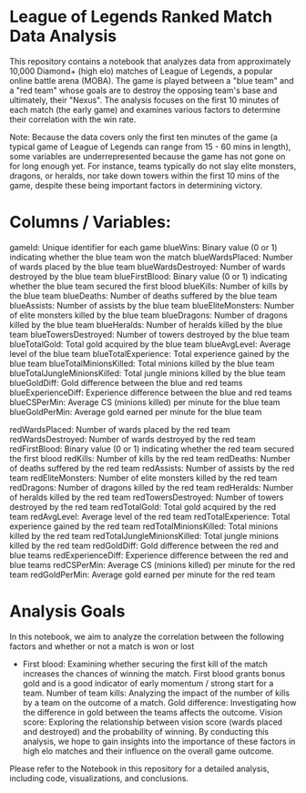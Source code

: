 # League of Legends Ranked Match Data Analysis
This repository contains a notebook that analyzes data from approximately 10,000 Diamond+ (high elo) matches of League of Legends, a popular online battle arena (MOBA).
The game is played between a "blue team" and a "red team" whose goals are to destroy the opposing team's base and ultimately, their "Nexus".
The analysis focuses on the first 10 minutes of each match (the early game) and examines various factors to determine their correlation with the win rate.

Note: Because the data covers only the first ten minutes of the game (a typical game of League of Legends can range from 15 - 60 mins in length),
some variables are underrepresented because the game has not gone on for long enough yet.
For instance, teams typically do not slay elite monsters, dragons, or heralds, nor take down towers within the first 10 mins of the game, despite these being important factors in determining victory.

# Columns / Variables: 
gameId: Unique identifier for each game
blueWins: Binary value (0 or 1) indicating whether the blue team won the match
blueWardsPlaced: Number of wards placed by the blue team
blueWardsDestroyed: Number of wards destroyed by the blue team
blueFirstBlood: Binary value (0 or 1) indicating whether the blue team secured the first blood
blueKills: Number of kills by the blue team
blueDeaths: Number of deaths suffered by the blue team
blueAssists: Number of assists by the blue team
blueEliteMonsters: Number of elite monsters killed by the blue team
blueDragons: Number of dragons killed by the blue team
blueHeralds: Number of heralds killed by the blue team
blueTowersDestroyed: Number of towers destroyed by the blue team
blueTotalGold: Total gold acquired by the blue team
blueAvgLevel: Average level of the blue team
blueTotalExperience: Total experience gained by the blue team
blueTotalMinionsKilled: Total minions killed by the blue team
blueTotalJungleMinionsKilled: Total jungle minions killed by the blue team
blueGoldDiff: Gold difference between the blue and red teams
blueExperienceDiff: Experience difference between the blue and red teams
blueCSPerMin: Average CS (minions killed) per minute for the blue team
blueGoldPerMin: Average gold earned per minute for the blue team

redWardsPlaced: Number of wards placed by the red team
redWardsDestroyed: Number of wards destroyed by the red team
redFirstBlood: Binary value (0 or 1) indicating whether the red team secured the first blood
redKills: Number of kills by the red team
redDeaths: Number of deaths suffered by the red team
redAssists: Number of assists by the red team
redEliteMonsters: Number of elite monsters killed by the red team
redDragons: Number of dragons killed by the red team
redHeralds: Number of heralds killed by the red team
redTowersDestroyed: Number of towers destroyed by the red team
redTotalGold: Total gold acquired by the red team
redAvgLevel: Average level of the red team
redTotalExperience: Total experience gained by the red team
redTotalMinionsKilled: Total minions killed by the red team
redTotalJungleMinionsKilled: Total jungle minions killed by the red team
redGoldDiff: Gold difference between the red and blue teams
redExperienceDiff: Experience difference between the red and blue teams
redCSPerMin: Average CS (minions killed) per minute for the red team
redGoldPerMin: Average gold earned per minute for the red team

# Analysis Goals
In this notebook, we aim to analyze the correlation between the following factors and whether or not a match is won or lost

- First blood: Examining whether securing the first kill of the match increases the chances of winning the match. First blood grants bonus gold and is a good indicator of early momentum / strong start for a team.
Number of team kills: Analyzing the impact of the number of kills by a team on the outcome of a match.
Gold difference: Investigating how the difference in gold between the teams affects the outcome.
Vision score: Exploring the relationship between vision score (wards placed and destroyed) and the probability of winning.
By conducting this analysis, we hope to gain insights into the importance of these factors in high elo matches and their influence on the overall game outcome.

Please refer to the Notebook in this repository for a detailed analysis, including code, visualizations, and conclusions.
